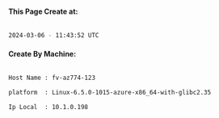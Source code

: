 
   
#### This Page Create at:

```bash

2024-03-06 - 11:43:52 UTC

```

#### Create By Machine:

```bash

Host Name : fv-az774-123

platform  : Linux-6.5.0-1015-azure-x86_64-with-glibc2.35

Ip Local  : 10.1.0.198

```

